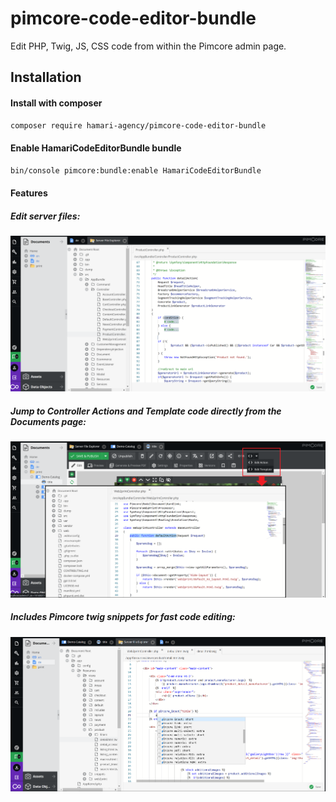# pimcore-code-editor-bundle

Edit PHP, Twig, JS, CSS code from within the Pimcore admin page.

## Installation

#### Install with composer

```bash
composer require hamari-agency/pimcore-code-editor-bundle
```

#### Enable HamariCodeEditorBundle bundle

```bash
bin/console pimcore:bundle:enable HamariCodeEditorBundle
```

#### Features

##### Edit server files:

![Screen](./doc/img/server-files.png)

##### Jump to Controller Actions and Template code directly from the Documents page:

![Screen](./doc/img/document-code-jump.png)

##### Includes Pimcore twig snippets for fast code editing:

![Screen](./doc/img/twig.jpg)